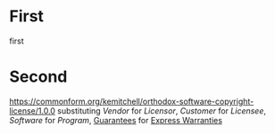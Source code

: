 # First

first

# Second

<https://commonform.org/kemitchell/orthodox-software-copyright-license/1.0.0> substituting _Vendor_ for _Licensor_, _Customer_ for _Licensee_, _Software_ for _Program_, [Guarantees]() for [Express Warranties]()
